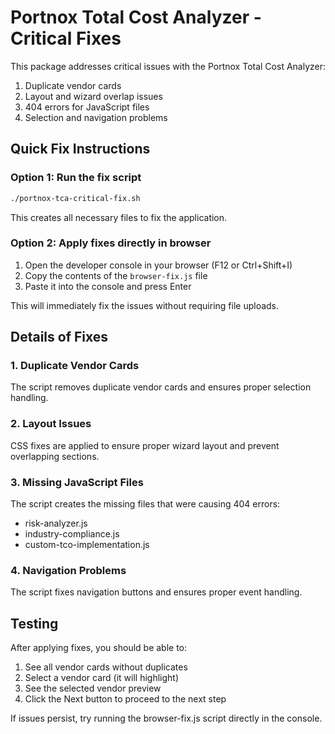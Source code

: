 # Portnox Total Cost Analyzer - Critical Fixes

This package addresses critical issues with the Portnox Total Cost Analyzer:

1. Duplicate vendor cards
2. Layout and wizard overlap issues
3. 404 errors for JavaScript files
4. Selection and navigation problems

## Quick Fix Instructions

### Option 1: Run the fix script

```bash
./portnox-tca-critical-fix.sh
```

This creates all necessary files to fix the application.

### Option 2: Apply fixes directly in browser

1. Open the developer console in your browser (F12 or Ctrl+Shift+I)
2. Copy the contents of the `browser-fix.js` file
3. Paste it into the console and press Enter

This will immediately fix the issues without requiring file uploads.

## Details of Fixes

### 1. Duplicate Vendor Cards

The script removes duplicate vendor cards and ensures proper selection handling.

### 2. Layout Issues

CSS fixes are applied to ensure proper wizard layout and prevent overlapping sections.

### 3. Missing JavaScript Files

The script creates the missing files that were causing 404 errors:
- risk-analyzer.js
- industry-compliance.js
- custom-tco-implementation.js

### 4. Navigation Problems

The script fixes navigation buttons and ensures proper event handling.

## Testing

After applying fixes, you should be able to:

1. See all vendor cards without duplicates
2. Select a vendor card (it will highlight)
3. See the selected vendor preview
4. Click the Next button to proceed to the next step

If issues persist, try running the browser-fix.js script directly in the console.
